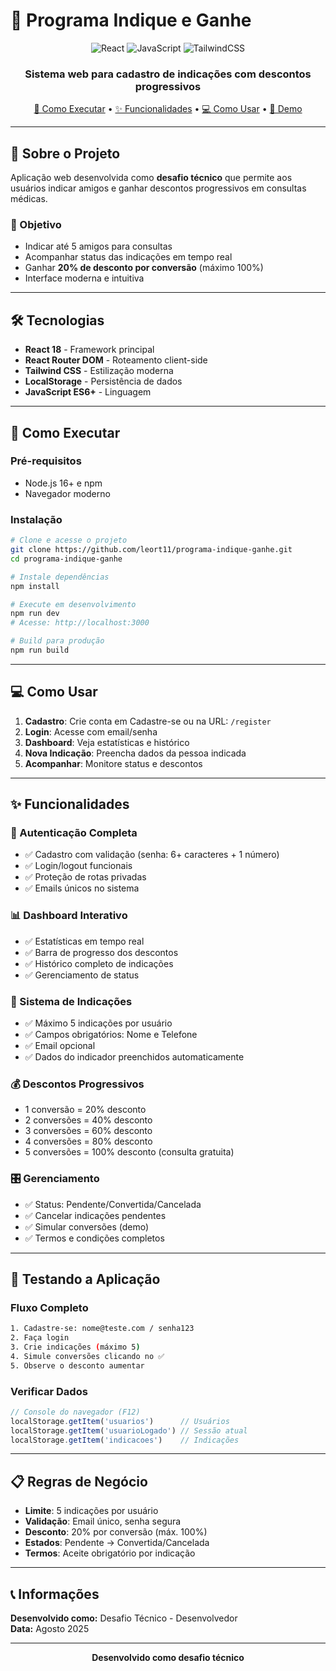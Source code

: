 # 🎯 Programa Indique e Ganhe

<div align="center">

![React](https://img.shields.io/badge/React-18.2.0-blue?style=for-the-badge&logo=react)
![JavaScript](https://img.shields.io/badge/JavaScript-ES6+-yellow?style=for-the-badge&logo=javascript)
![TailwindCSS](https://img.shields.io/badge/TailwindCSS-3.3.0-cyan?style=for-the-badge&logo=tailwindcss)

### Sistema web para cadastro de indicações com descontos progressivos

[🚀 Como Executar](#-como-executar) • [✨ Funcionalidades](#-funcionalidades) • [💻 Como Usar](#-como-usar) • [🎯 Demo](#-testando-a-aplicação)

</div>

---

## 📖 Sobre o Projeto

Aplicação web desenvolvida como **desafio técnico** que permite aos usuários indicar amigos e ganhar descontos progressivos em consultas médicas.

### 🎯 Objetivo
- Indicar até 5 amigos para consultas
- Acompanhar status das indicações em tempo real
- Ganhar **20% de desconto por conversão** (máximo 100%)
- Interface moderna e intuitiva

---

## 🛠️ Tecnologias

- **React 18** - Framework principal
- **React Router DOM** - Roteamento client-side
- **Tailwind CSS** - Estilização moderna
- **LocalStorage** - Persistência de dados
- **JavaScript ES6+** - Linguagem

---

## 🚀 Como Executar

### Pré-requisitos
- Node.js 16+ e npm
- Navegador moderno

### Instalação
```bash
# Clone e acesse o projeto
git clone https://github.com/leort11/programa-indique-ganhe.git
cd programa-indique-ganhe

# Instale dependências
npm install

# Execute em desenvolvimento
npm run dev
# Acesse: http://localhost:3000

# Build para produção
npm run build
```

---

## 💻 Como Usar

1. **Cadastro**: Crie conta em Cadastre-se ou na URL: `/register`
2. **Login**: Acesse com email/senha
3. **Dashboard**: Veja estatísticas e histórico
4. **Nova Indicação**: Preencha dados da pessoa indicada
5. **Acompanhar**: Monitore status e descontos

---

## ✨ Funcionalidades

### 🔐 Autenticação Completa
- ✅ Cadastro com validação (senha: 6+ caracteres + 1 número)
- ✅ Login/logout funcionais
- ✅ Proteção de rotas privadas
- ✅ Emails únicos no sistema

### 📊 Dashboard Interativo
- ✅ Estatísticas em tempo real
- ✅ Barra de progresso dos descontos
- ✅ Histórico completo de indicações
- ✅ Gerenciamento de status

### 👥 Sistema de Indicações
- ✅ Máximo 5 indicações por usuário
- ✅ Campos obrigatórios: Nome e Telefone
- ✅ Email opcional
- ✅ Dados do indicador preenchidos automaticamente

### 💰 Descontos Progressivos
- 1 conversão = 20% desconto
- 2 conversões = 40% desconto
- 3 conversões = 60% desconto
- 4 conversões = 80% desconto
- 5 conversões = 100% desconto (consulta gratuita)

### 🎛️ Gerenciamento
- ✅ Status: Pendente/Convertida/Cancelada
- ✅ Cancelar indicações pendentes
- ✅ Simular conversões (demo)
- ✅ Termos e condições completos

---


## 🎯 Testando a Aplicação

### Fluxo Completo
```bash
1. Cadastre-se: nome@teste.com / senha123
2. Faça login
3. Crie indicações (máximo 5)
4. Simule conversões clicando no ✅
5. Observe o desconto aumentar
```

### Verificar Dados
```javascript
// Console do navegador (F12)
localStorage.getItem('usuarios')      // Usuários
localStorage.getItem('usuarioLogado') // Sessão atual
localStorage.getItem('indicacoes')    // Indicações
```

---

## 📋 Regras de Negócio

- **Limite**: 5 indicações por usuário
- **Validação**: Email único, senha segura
- **Desconto**: 20% por conversão (máx. 100%)
- **Estados**: Pendente → Convertida/Cancelada
- **Termos**: Aceite obrigatório por indicação

---

## 📞 Informações

**Desenvolvido como:** Desafio Técnico - Desenvolvedor  
**Data:** Agosto 2025  

---

<div align="center">

**Desenvolvido como desafio técnico**

</div>
